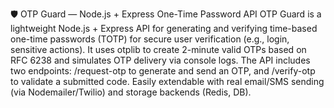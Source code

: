 🛡️ OTP Guard — Node.js + Express One-Time Password API
OTP Guard is a lightweight Node.js + Express API for generating and verifying time-based one-time passwords (TOTP) for secure user verification (e.g., login, sensitive actions). It uses otplib to create 2-minute valid OTPs based on RFC 6238 and simulates OTP delivery via console logs. The API includes two endpoints: /request-otp to generate and send an OTP, and /verify-otp to validate a submitted code. Easily extendable with real email/SMS sending (via Nodemailer/Twilio) and storage backends (Redis, DB).
